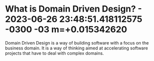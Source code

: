 # What is Domain Driven Design? - 2023-06-26 23:48:51.418112575 -0300 -03 m=+0.015342620

Domain Driven Design is a way of building software with a focus on the business domain. It is a way of thinking aimed at accelerating software projects that have to deal with complex domains.
